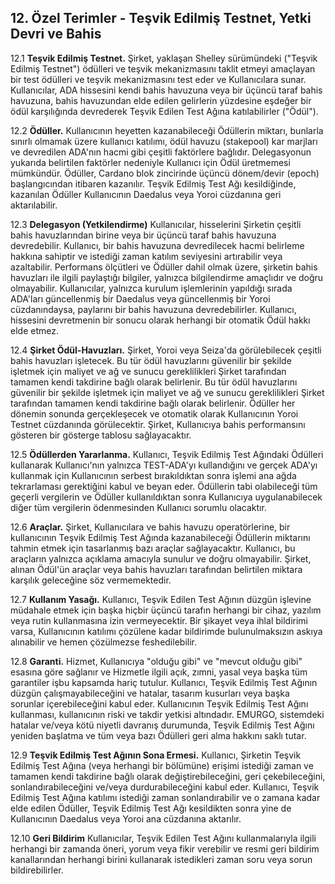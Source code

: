 ## 12. Özel Terimler - Teşvik Edilmiş Testnet, Yetki Devri ve Bahis

12.1 **Teşvik Edilmiş Testnet.** Şirket, yaklaşan Shelley sürümündeki ("Teşvik Edilmiş Testnet") ödülleri ve teşvik mekanizmasını taklit etmeyi amaçlayan bir test ödülleri ve teşvik mekanizmasını test eder ve Kullanıcılara sunar. Kullanıcılar, ADA hissesini kendi bahis havuzuna veya bir üçüncü taraf bahis havuzuna, bahis havuzundan elde edilen gelirlerin yüzdesine eşdeğer bir ödül karşılığında devrederek Teşvik Edilen Test Ağına katılabilirler ("Ödül").

12.2 **Ödüller.** Kullanıcının heyetten kazanabileceği Ödüllerin miktarı, bunlarla sınırlı olmamak üzere kullanıcı katılımı, ödül havuzu (stakepool) kar marjları ve devredilen ADA'nın hacmi gibi çeşitli faktörlere bağlıdır. Delegasyonun yukarıda belirtilen faktörler nedeniyle Kullanıcı için Ödül üretmemesi mümkündür. Ödüller, Cardano blok zincirinde üçüncü dönem/devir (epoch) başlangıcından itibaren kazanılır. Teşvik Edilmiş Test Ağı kesildiğinde, kazanılan Ödüller Kullanıcının Daedalus veya Yoroi cüzdanına geri aktarılabilir.

12.3 **Delegasyon (Yetkilendirme)** Kullanıcılar, hisselerini Şirketin çeşitli bahis havuzlarından birine veya bir üçüncü taraf bahis havuzuna devredebilir. Kullanıcı, bir bahis havuzuna devredilecek hacmi belirleme hakkına sahiptir ve istediği zaman katılım seviyesini artırabilir veya azaltabilir. Performans ölçütleri ve Ödüller dahil olmak üzere, şirketin bahis havuzları ile ilgili paylaştığı bilgiler, yalnızca bilgilendirme amaçlıdır ve doğru olmayabilir. Kullanıcılar, yalnızca kurulum işlemlerinin yapıldığı sırada ADA'ları güncellenmiş bir Daedalus veya güncellenmiş bir Yoroi cüzdanındaysa, paylarını bir bahis havuzuna devredebilirler. Kullanıcı, hissesini devretmenin bir sonucu olarak herhangi bir otomatik Ödül hakkı elde etmez.

12.4 **Şirket Ödül-Havuzları.** Şirket, Yoroi veya Seiza'da görülebilecek çeşitli bahis havuzları işletecek. Bu tür ödül havuzlarını güvenilir bir şekilde işletmek için maliyet ve ağ ve sunucu gereklilikleri Şirket tarafından tamamen kendi takdirine bağlı olarak belirlenir. Bu tür ödül havuzlarını güvenilir bir şekilde işletmek için maliyet ve ağ ve sunucu gereklilikleri Şirket tarafından tamamen kendi takdirine bağlı olarak belirlenir. Ödüller her dönemin sonunda gerçekleşecek ve otomatik olarak Kullanıcının Yoroi Testnet cüzdanında görülecektir. Şirket, Kullanıcıya bahis performansını gösteren bir gösterge tablosu sağlayacaktır.

12.5 **Ödüllerden Yararlanma.** Kullanıcı, Teşvik Edilmiş Test Ağındaki Ödülleri kullanarak Kullanıcı'nın yalnızca TEST-ADA'yı kullandığını ve gerçek ADA'yı kullanmak için Kullanıcının serbest bırakıldıktan sonra işlemi ana ağda tekrarlaması gerektiğini kabul ve beyan eder. Ödüllerin tabi olabileceği tüm geçerli vergilerin ve Ödüller kullanıldıktan sonra Kullanıcıya uygulanabilecek diğer tüm vergilerin ödenmesinden Kullanıcı sorumlu olacaktır.

12.6 **Araçlar.** Şirket, Kullanıcılara ve bahis havuzu operatörlerine, bir kullanıcının Teşvik Edilmiş Test Ağında kazanabileceği Ödüllerin miktarını tahmin etmek için tasarlanmış bazı araçlar sağlayacaktır. Kullanıcı, bu araçların yalnızca açıklama amacıyla sunulur ve doğru olmayabilir. Şirket, alınan Ödül'ün araçlar veya bahis havuzları tarafından belirtilen miktara karşılık geleceğine söz vermemektedir.

12.7 **Kullanım Yasağı.** Kullanıcı, Teşvik Edilen Test Ağının düzgün işlevine müdahale etmek için başka hiçbir üçüncü tarafın herhangi bir cihaz, yazılım veya rutin kullanmasına izin vermeyecektir. Bir şikayet veya ihlal bildirimi varsa, Kullanıcının katılımı çözülene kadar bildirimde bulunulmaksızın askıya alınabilir ve hemen çözülmezse feshedilebilir.

12.8 **Garanti.** Hizmet, Kullanıcıya "olduğu gibi" ve "mevcut olduğu gibi" esasına göre sağlanır ve Hizmetle ilgili açık, zımni, yasal veya başka tüm garantiler işbu kapsamda hariç tutulur. Kullanıcı, Teşvik Edilmiş Test Ağının düzgün çalışmayabileceğini ve hatalar, tasarım kusurları veya başka sorunlar içerebileceğini kabul eder. Kullanıcının Teşvik Edilmiş Test Ağını kullanması, kullanıcının riski ve takdir yetkisi altındadır. EMURGO, sistemdeki hatalar ve/veya kötü niyetli davranış durumunda, Teşvik Edilmiş Test Ağını yeniden başlatma ve tüm veya bazı Ödülleri geri alma hakkını saklı tutar.

12.9 **Teşvik Edilmiş Test Ağının Sona Ermesi.** Kullanıcı, Şirketin Teşvik Edilmiş Test Ağına (veya herhangi bir bölümüne) erişimi istediği zaman ve tamamen kendi takdirine bağlı olarak değiştirebileceğini, geri çekebileceğini, sonlandırabileceğini ve/veya durdurabileceğini kabul eder. Kullanıcı, Teşvik Edilmiş Test Ağına katılımı istediği zaman sonlandırabilir ve o zamana kadar elde edilen Ödüller, Teşvik Edilmiş Test Ağı kesildikten sonra yine de Kullanıcının Daedalus veya Yoroi ana cüzdanına aktarılır.

12.10 **Geri Bildirim** Kullanıcılar, Teşvik Edilen Test Ağını kullanmalarıyla ilgili herhangi bir zamanda öneri, yorum veya fikir verebilir ve resmi geri bildirim kanallarından herhangi birini kullanarak istedikleri zaman soru veya sorun bildirebilirler.
